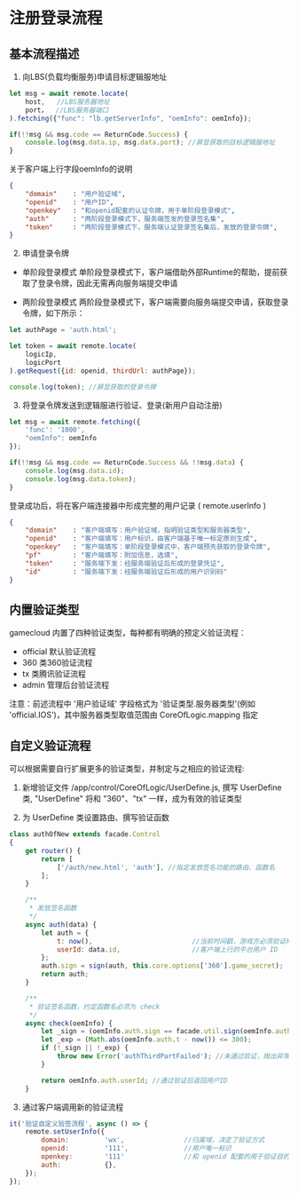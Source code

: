 # 注册登录流程

## 基本流程描述

1. 向LBS(负载均衡服务)申请目标逻辑服地址

```js
let msg = await remote.locate(
    host,   //LBS服务器地址
    port，  //LBS服务器端口
).fetching({"func": "lb.getServerInfo", "oemInfo": oemInfo});

if(!!msg && msg.code == ReturnCode.Success) {
    console.log(msg.data.ip, msg.data.port); //屏显获取的目标逻辑服地址
}
```

关于客户端上行字段oemInfo的说明
```json
{
    "domain"    : "用户验证域",
    "openid"    : "用户ID",
    "openkey"   : "和openid配套的认证令牌，用于单阶段登录模式",
    "auth"      : "两阶段登录模式下，服务端签发的登录签名集",
    "token"     : "两阶段登录模式下，服务端认证登录签名集后，发放的登录令牌",
}
```

2. 申请登录令牌

- 单阶段登录模式
单阶段登录模式下，客户端借助外部Runtime的帮助，提前获取了登录令牌，因此无需再向服务端提交申请

- 两阶段登录模式
两阶段登录模式下，客户端需要向服务端提交申请，获取登录令牌，如下所示：

```js
let authPage = 'auth.html';

let token = await remote.locate(
    logicIp, 
    logicPort
).getRequest({id: openid, thirdUrl: authPage});

console.log(token); //屏显获取的登录令牌
```

3. 将登录令牌发送到逻辑服进行验证、登录(新用户自动注册)

```js
let msg = await remote.fetching({
    'func': '1000',
    "oemInfo": oemInfo
});

if(!!msg && msg.code == ReturnCode.Success && !!msg.data) {
    console.log(msg.data.id);
    console.log(msg.data.token);
}
```

登录成功后，将在客户端连接器中形成完整的用户记录 ( remote.userInfo )

```json
{
    "domain"    : "客户端填写：用户验证域，指明验证类型和服务器类型",
    "openid"    : "客户端填写：用户标识，由客户端基于唯一标定原则生成",
    "openkey"   : "客户端填写：单阶段登录模式中，客户端预先获取的登录令牌",
    "pf"        : "客户端填写：附加信息，选填",
    "token"     : "服务端下发：经服务端验证后形成的登录凭证",
    "id"        : "服务端下发：经服务端验证后形成的用户识别码"
}
```

## 内置验证类型

gamecloud 内置了四种验证类型，每种都有明确的预定义验证流程：
- official      默认验证流程
- 360           类360验证流程
- tx            类腾讯验证流程
- admin         管理后台验证流程

注意：前述流程中 '用户验证域' 字段格式为 '验证类型.服务器类型'(例如 'official.IOS')，其中服务器类型取值范围由 CoreOfLogic.mapping 指定

## 自定义验证流程

可以根据需要自行扩展更多的验证类型，并制定与之相应的验证流程:

1. 新增验证文件 /app/control/CoreOfLogic/UserDefine.js, 撰写 UserDefine 类, "UserDefine" 将和 "360"、"tx" 一样，成为有效的验证类型

2. 为 UserDefine 类设置路由、撰写验证函数

```js
class authOfNew extends facade.Control
{
    get router() {
        return [
            ['/auth/new.html', 'auth'], //指定发放签名功能的路由、函数名
        ];
    }

    /**
     * 发放签名函数
     */
    async auth(data) {
        let auth = {
            t: now(),                         //当前时间戳，游戏方必须验证时间戳，暂定有效期为当前时间前后 5 分钟
            userId: data.id,                  //客户端上行的平台用户 ID
        };
        auth.sign = sign(auth, this.core.options['360'].game_secret);
        return auth;
    }

    /**
     * 验证签名函数，约定函数名必须为 check
     */
    async check(oemInfo) {
        let _sign = (oemInfo.auth.sign == facade.util.sign(oemInfo.auth, this.core.options['360'].game_secret));
        let _exp = (Math.abs(oemInfo.auth.t - now()) <= 300);
        if (!_sign || !_exp) {
            throw new Error('authThirdPartFailed'); //未通过验证，抛出异常
        }

        return oemInfo.auth.userId; //通过验证后返回用户ID
    }
```

3. 通过客户端调用新的验证流程

```js
it('验证自定义验签流程', async () => {
    remote.setUserInfo({
        domain:         'wx',               //归属域，决定了验证方式
        openid:         '111',              //用户唯一标识
        openkey:        '111'               //和 openid 配套的用于验证目的的字段
        auth:           {},
    });
});
```
